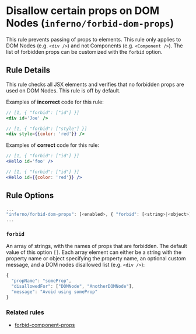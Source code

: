 # Disallow certain props on DOM Nodes (`inferno/forbid-dom-props`)

<!-- end auto-generated rule header -->

This rule prevents passing of props to elements. This rule only applies to DOM Nodes (e.g. `<div />`) and not Components (e.g. `<Component />`).
The list of forbidden props can be customized with the `forbid` option.

## Rule Details

This rule checks all JSX elements and verifies that no forbidden props are used
on DOM Nodes. This rule is off by default.

Examples of **incorrect** code for this rule:

```jsx
// [1, { "forbid": ["id"] }]
<div id='Joe' />
```

```jsx
// [1, { "forbid": ["style"] }]
<div style={{color: 'red'}} />
```

Examples of **correct** code for this rule:

```jsx
// [1, { "forbid": ["id"] }]
<Hello id='foo' />
```

```jsx
// [1, { "forbid": ["id"] }]
<Hello id={{color: 'red'}} />
```

## Rule Options

```js
...
"inferno/forbid-dom-props": [<enabled>, { "forbid": [<string>|<object>] }]
...
```

### `forbid`

An array of strings, with the names of props that are forbidden. The default value of this option `[]`.
Each array element can either be a string with the property name or object specifying the property name, an optional
custom message, and a DOM nodes disallowed list (e.g. `<div />`):

```js
{
  "propName": "someProp",
  "disallowedFor": ["DOMNode", "AnotherDOMNode"],
  "message": "Avoid using someProp"
}
```

### Related rules

- [forbid-component-props](./forbid-component-props.md)

